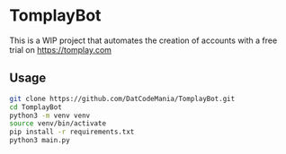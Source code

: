 # TomplayBot

This is a WIP project that automates the creation of accounts with a free trial on https://tomplay.com

## Usage

```sh
git clone https://github.com/DatCodeMania/TomplayBot.git
cd TomplayBot
python3 -m venv venv
source venv/bin/activate
pip install -r requirements.txt
python3 main.py
```